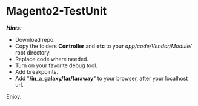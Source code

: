 # Magento2-TestUnit

__*Hints:*__

- Download repo.
- Copy the folders **Controller** and **etc** to your *app/code/Vendor/Module/* root directory. 
- Replace code where needed.
- Turn on your favorite debug tool.
- Add breakpoints.
- Add "**/in_a_galaxy/far/faraway**" to your browser, after your localhost url.

Enjoy.
